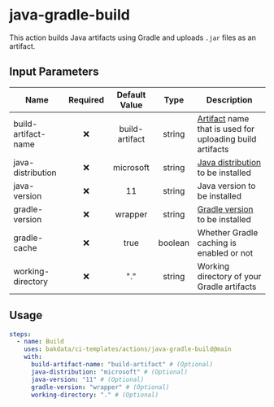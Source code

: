 # java-gradle-build

This action builds Java artifacts using Gradle and uploads `.jar` files as an artifact.

## Input Parameters

| Name                | Required | Default Value  |  Type   | Description                                                                                                   |
| ------------------- | :------: | :------------: | :-----: | ------------------------------------------------------------------------------------------------------------- |
| build-artifact-name |    ❌    | build-artifact | string  | [Artifact](https://github.com/actions/upload-artifact) name that is used for uploading build artifacts        |
| java-distribution   |    ❌    |   microsoft    | string  | [Java distribution](https://github.com/actions/setup-java#supported-distributions) to be installed            |
| java-version        |    ❌    |       11       | string  | Java version to be installed                                                                                  |
| gradle-version      |    ❌    |    wrapper     | string  | [Gradle version](https://github.com/gradle/gradle-build-action#use-a-specific-gradle-version) to be installed |
| gradle-cache        |    ❌    |      true      | boolean | Whether Gradle caching is enabled or not                                                                      |
| working-directory   |    ❌    |      "."       | string  | Working directory of your Gradle artifacts                                                                    |

## Usage

```yaml
steps:
  - name: Build
    uses: bakdata/ci-templates/actions/java-gradle-build@main
    with:
      build-artifact-name: "build-artifact" # (Optional)
      java-distribution: "microsoft" # (Optional)
      java-version: "11" # (Optional)
      gradle-version: "wrapper" # (Optional)
      working-directory: "." # (Optional)
```
